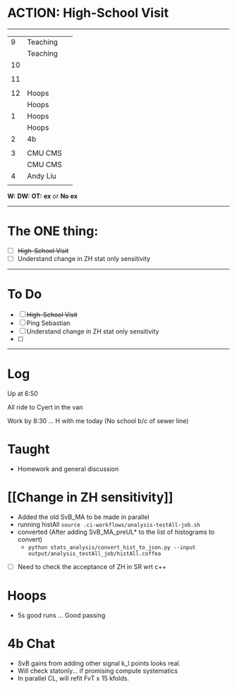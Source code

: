 # ACTION: High-School Visit
---

|     |                   |     |
| --- | ----------------- | --- |
| 9   | Teaching          |     |
|     | Teaching          |     |
| 10  |                   |     |
|     |                   |     |
| 11  |                   |     |
|     | 
| 12  | Hoops             |     |
|     | Hoops             |     |
| 1   | Hoops             |     |
|     | Hoops             |     |
| 2   | 4b                |     |
|     |                   |     |
| 3   | CMU CMS           |     |
|     | CMU CMS           |     |
| 4   | Andy Liu          |     |
|     |                   |     |

**W:**
**DW:**
**OT:**
**ex** or **No ex**

---
# The ONE thing: 
- [ ] ~~High-School Visit~~
- [ ] Understand change in ZH stat only sensitivity 

---
# To Do

- [ ] ~~High-School Visit~~
- [ ]  Ping Sebastian 
- [ ] Understand change in ZH stat only sensitivity 
- [ ] 

---

# Log

Up at 6:50 

All ride to Cyert in the van

Work by 8:30 ... H with me today (No school b/c of sewer line)

# Taught
- Homework and general discussion


# [[Change in ZH sensitivity]]
- Added the old SvB_MA to be made in parallel
- running histAll `source .ci-workflows/analysis-testAll-job.sh`
- converted (After adding SvB_MA_preUL* to the list of histograms to convert)
	- `python stats_analysis/convert_hist_to_json.py --input output/analysis_testAll_job/histAll.coffea`
- [ ] Need to check the acceptance of ZH in SR wrt c++



# Hoops
- 5s good runs ... Good passing

# 4b Chat
- SvB gains from adding other signal k_l points looks real. 
- Will check statonly... if promising compute systematics
- In parallel CL, will refit FvT x 15 kfolds.

